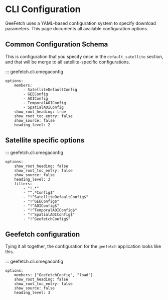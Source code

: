 # CLI Configuration

GeeFetch uses a YAML-based configuration system to specify download parameters. This page documents all available configuration options.

## Common Configuration Schema

This is configuration that you specify once in the `default_satellite` section, and that will be merge to all satellite-specific configurations.

::: geefetch.cli.omegaconfig

    options:
        members:
            - SatelliteDefaultConfig
            - GEEConfig
            - AOIConfig
            - TemporalAOIConfig
            - SpatialAOIConfig
        show_root_heading: true
        show_root_toc_entry: false
        show_source: false
        heading_level: 2

## Satellite specific options

::: geefetch.cli.omegaconfig

    options:
        show_root_heading: false
        show_root_toc_entry: false
        show_source: false
        heading_level: 3
        filters:
            - "!.*"
            - "^.*Config$"
            - "!^SatelliteDefaultConfig$"
            - "!^GEEConfig$"
            - "!^AOIConfig$"
            - "!^TemporalAOIConfig$"
            - "!^SpatialAOIConfig$"
            - "!^GeefetchConfig$"

## Geefetch configuration

Tying it all together, the configuration for the `geefetch` application looks like this.

::: geefetch.cli.omegaconfig

    options:
        members: ["GeefetchConfig", "load"]
        show_root_heading: false
        show_root_toc_entry: false
        show_source: false
        heading_level: 3
